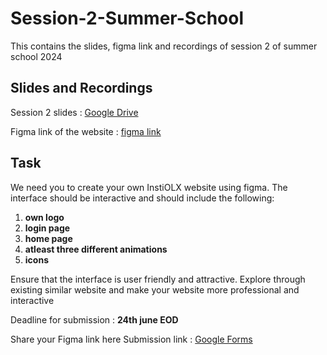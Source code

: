 # Session-2-Summer-School
 This contains the slides, figma link and recordings of session 2 of summer school 2024
 
## Slides and Recordings  
 Session 2 slides : [Google Drive](https://1drv.ms/p/c/de50d331684fab25/EZOw2AoznCNLpgdKsADsugYBhosEMBgGLkkxxDEI4NAELQ?e=1iwvfA)

 Figma link of the website : [figma link](https://www.figma.com/design/vS2qBI75ifczBGnvYfezgF/app?node-id=270-53&t=gqkdOqhi2aeP3xHQ-1)

 ## Task 

 We need you to create your own InstiOLX website using figma. The interface should be interactive and should include the following:
 1. **own logo**
 2. **login page**
 3. **home page**
 4. **atleast three different animations**
 5. **icons**

 Ensure that the interface is user friendly and attractive. Explore through existing similar website and make your website more professional and interactive 

 Deadline for submission : **24th june EOD**

 Share your Figma link here
 Submission link : [Google Forms](https://docs.google.com/forms/d/e/1FAIpQLScqpFe7WMeS1_D9VURTbNdFkRaeXkv1QDdA7JXZ1GMdk0Z-uw/viewform?usp=sf_link)
